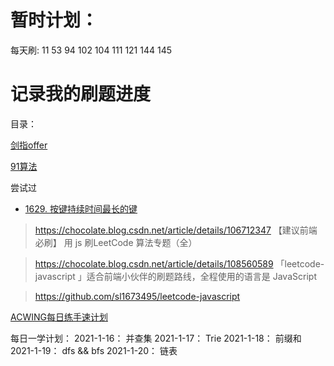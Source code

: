 # 暂时计划：
每天刷:
11 53 94 102 104 111 121 144 145


# 记录我的刷题进度

目录：


[剑指offer](./jzoffer/README.md)


[91算法](./my-solutions/README.md)


尝试过
- [1629. 按键持续时间最长的键](./allset/1629.md)




> https://chocolate.blog.csdn.net/article/details/106712347 【建议前端必刷】 用 js 刷LeetCode 算法专题（全）



> https://chocolate.blog.csdn.net/article/details/108560589  「leetcode-javascript 」适合前端小伙伴的刷题路线，全程使用的语言是 JavaScript


> https://github.com/sl1673495/leetcode-javascript

[ACWING每日练手速计划](./acwing.md)

每日一学计划：
2021-1-16： 并查集
2021-1-17： Trie
2021-1-18： 前缀和
2021-1-19： dfs && bfs
2021-1-20： 链表